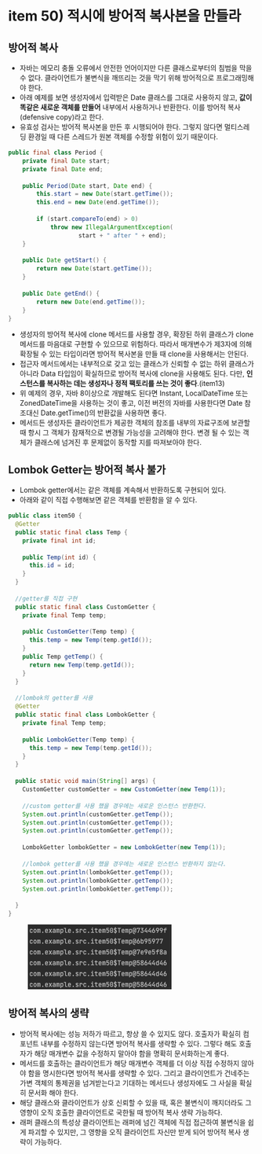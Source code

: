 # item 50) 적시에 방어적 복사본을 만들라

## 방어적 복사

* 자바는 메모리 충돌 오류에서 안전한 언어이지만 다른 클래스로부터의 침범을 막을 수 없다. 클라이언트가 불변식을 깨뜨리는 것을 막기 위해 방어적으로 프로그래밍해야 한다.
* 아래 예제를 보면 생성자에서 입력받은 Date 클래스를 그대로 사용하지 않고, **값이 똑같은 새로운 객체를 만들어** 내부에서 사용하거나 반환한다. 이를 방어적 복사(defensive copy)라고 한다.
* 유효성 검사는 방어적 복사본을 만든 후 시행되어야 한다. 그렇지 않다면 멀티스레딩 환경일 때 다른 스레드가 원본 객체를 수정할 위험이 있기 때문이다.

```java
public final class Period {
    private final Date start;
    private final Date end;

    public Period(Date start, Date end) {
        this.start = new Date(start.getTime());
        this.end = new Date(end.getTime());

        if (start.compareTo(end) > 0)
            throw new IllegalArgumentException(
                    start + " after " + end);
    }

    public Date getStart() {
        return new Date(start.getTime());
    }

    public Date getEnd() {
        return new Date(end.getTime());
    }
}

```

* 생성자의 방어적 복사에 clone 메서드를 사용할 경우, 확장된 하위 클래스가 clone 메서드를 마음대로 구현할 수 있으므로 위험하다. 따라서 매개변수가 제3자에 의해 확장될 수 있는 타입이라면 방어적 복사본을 만들 때 clone을 사용해서는 안된다.
* 접근자 메서드에서는 내부적으로 갖고 있는 클래스가 신뢰할 수 없는 하위 클래스가 아니라 Data 타입임이 확실하므로 방어적 복사에 clone을 사용해도 된다. 다만, **인스턴스를 복사하는 데는 생성자나 정적 팩토리를 쓰는 것이 좋다**.(item13)
* 위 예제의 경우, 자바 8이상으로 개발해도 된다면 Instant, LocalDateTime 또는 ZonedDateTime을 사용하는 것이 좋고, 이전 버전의 자바를 사용한다면 Date 참조대신 Date.getTime()의 반환값을 사용하면 좋다.
* 메서드든 생성자든 클라이언트가 제공한 객체의 참조를 내부의 자료구조에 보관할 때 항시 그 객체가 잠재적으로 변경될 가능성을 고려해야 한다. 변경 될 수 있는 객체가 클래스에 넘겨진 후 문제없이 동작할 지를 따져보아야 한다.

## Lombok Getter는 방어적 복사 불가

* Lombok getter에서는 같은 객체를 계속해서 반환하도록 구현되어 있다.
* 아래와 같이 직접 수행해보면 같은 객체를 반환함을 알 수 있다.

```java
public class item50 {
  @Getter
  public static final class Temp {
    private final int id;

    public Temp(int id) {
      this.id = id;
    }
  }

  //getter를 직접 구현
  public static final class CustomGetter {
    private final Temp temp;

    public CustomGetter(Temp temp) {
      this.temp = new Temp(temp.getId());
    }
    public Temp getTemp() {
      return new Temp(temp.getId());
    }
  }

  //lombok의 getter를 사용
  @Getter
  public static final class LombokGetter {
    private final Temp temp;

    public LombokGetter(Temp temp) {
      this.temp = new Temp(temp.getId());
    }
  }

  public static void main(String[] args) {
    CustomGetter customGetter = new CustomGetter(new Temp(1));

    //custom getter를 사용 했을 경우에는 새로운 인스턴스 반환한다.
    System.out.println(customGetter.getTemp());
    System.out.println(customGetter.getTemp());
    System.out.println(customGetter.getTemp());

    LombokGetter lombokGetter = new LombokGetter(new Temp(1));

    //lombok getter를 사용 했을 경우에는 새로운 인스턴스 반환하지 않는다.
    System.out.println(lombokGetter.getTemp());
    System.out.println(lombokGetter.getTemp());
    System.out.println(lombokGetter.getTemp());

  }
}
```

<figure><img src="../../../.gitbook/assets/image (3) (1) (1) (1).png" alt=""><figcaption></figcaption></figure>

## 방어적 복사의 생략

* 방어적 복사에는 성능 저하가 따르고, 항상 쓸 수 있지도 않다. 호출자가 확실히 컴포넌트 내부를 수정하지 않는다면 방어적 복사를 생략할 수 있다. 그렇다 해도 호출자가 해당 매개변수 값을 수정하지 말아야 함을 명확히 문서화하는게 좋다.
* 메서드를 호출하는 클라이언트가 해당 매개변수 객체를 더 이상 직접 수정하지 않아야 함을 명시한다면 방어적 복사를 생략할 수 있다. 그리고 클라이언트가 건네주는 가변 객체의 통제권을 넘겨받는다고 기대하는 메서드나 생성자에도 그 사실을 확실히 문서화 해야 한다.
* 해당 클래스와 클라이언트가 상호 신뢰할 수 있을 때, 혹은 불변식이 깨지더라도 그 영향이 오직 호출한 클라이언트로 국한될 때 방어적 복사 생략 가능하다.
* 래퍼 클래스의 특성상 클라이언트는 래퍼에 넘긴 객체에 직접 접근하여 불변식을 쉽게 파괴할 수 있지만, 그 영향을 오직 클라이언트 자신만 받게 되어 방어적 복사 생략이 가능하다.

